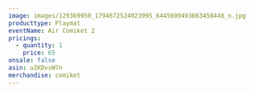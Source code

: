 ```yaml
---
image: images/129369950_1794672524023995_6445699493663458448_n.jpg
producttype: Playmat
eventName: Air Comiket 2
pricings:
  - quantity: 1
    price: 65
onsale: false
asin: uIKDvsW7n
merchandise: comiket
---
```

